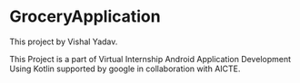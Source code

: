 # GroceryApplication
 

This project by Vishal Yadav.

This Project is a part of Virtual Internship Android Application Development Using Kotlin supported by google in collaboration with AICTE.


